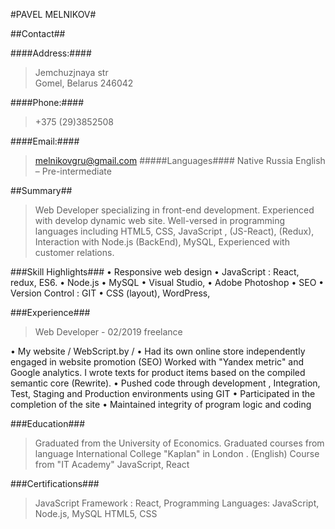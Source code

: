 #PAVEL   MELNIKOV#

##Contact##

####Address:####
>Jemchuzjnaya str  
>Gomel, Belarus 246042

####Phone:####
>+375 (29)3852508 

####Email:####
>melnikovgru@gmail.com
#####Languages####
>Native Russia
>English – Pre-intermediate


##Summary##
> Web Developer specializing in front-end development. Experienced with develop  dynamic web site.
Well-versed in  programming languages including HTML5, CSS, JavaScript , (JS-React), (Redux), Interaction with Node.js (BackEnd),  MySQL,
Experienced with customer relations.


###Skill Highlights###
•	Responsive web design
•	JavaScript : React, redux, ES6.
•	Node.js
•	MySQL	•	 Visual Studio,
•	 Adobe Photoshop
•	SEO
•	Version Control : GIT 
•	CSS (layout), WordPress,


###Experience###
>Web Developer - 02/2019
>freelance

•	My website / WebScript.by /
•	Had its own online store independently engaged in website promotion (SEO) Worked with "Yandex metric" and Google analytics. I wrote texts for product items based on the compiled semantic core (Rewrite).
•	Pushed code through development , Integration, Test, Staging and Production environments using GIT
•	Participated in the completion of the site
•	Maintained integrity of program logic and coding

###Education###
>Graduated from the University of Economics.
>Graduated courses from language International College "Kaplan" in London . (English)
>Course from "IT Academy"  JavaScript, React

###Certifications###
>JavaScript Framework : React,
>Programming Languages: JavaScript, Node.js, MySQL HTML5, CSS
